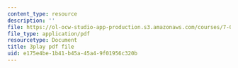 ```yaml
---
content_type: resource
description: ''
file: https://ol-ocw-studio-app-production.s3.amazonaws.com/courses/7-016-introductory-biology-fall-2018/e175e4be1b41b45a45a49f01956c320b_iz7rWK5cqjE.pdf
file_type: application/pdf
resourcetype: Document
title: 3play pdf file
uid: e175e4be-1b41-b45a-45a4-9f01956c320b
---
```

